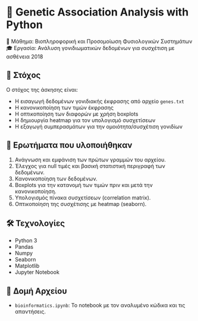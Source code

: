 # 🧬 Genetic Association Analysis with Python

📘 Μάθημα: Βιοπληροφορική και Προσομοίωση Φυσιολογικών Συστημάτων
🎓 Εργασία: Ανάλυση γονιδιωματικών δεδομένων για συσχέτιση με ασθένεια 2018

## 🎯 Στόχος

Ο στόχος της άσκησης είναι:

- Η εισαγωγή δεδομένων γονιδιακής έκφρασης από αρχείο `genes.txt`
- Η κανονικοποίηση των τιμών έκφρασης
- Η οπτικοποίηση των διαφορών με χρήση boxplots
- Η δημιουργία heatmap για τον υπολογισμό συσχετίσεων
- Η εξαγωγή συμπερασμάτων για την ομοιότητα/συσχέτιση γονιδίων

## 🧪 Ερωτήματα που υλοποιήθηκαν

1. Ανάγνωση και εμφάνιση των πρώτων γραμμών του αρχείου.
2. Έλεγχος για null τιμές και βασική στατιστική περιγραφή των δεδομένων.
3. Κανονικοποίηση των δεδομένων.
4. Boxplots για την κατανομή των τιμών πριν και μετά την κανονικοποίηση.
5. Υπολογισμός πίνακα συσχετίσεων (correlation matrix).
6. Οπτικοποίηση της συσχέτισης με heatmap (seaborn).

## 🛠️ Τεχνολογίες

- Python 3
- Pandas
- Numpy
- Seaborn
- Matplotlib
- Jupyter Notebook

## 📁 Δομή Αρχείου

- `bioinformatics.ipynb`: Το notebook με τον αναλυμένο κώδικα και τις απαντήσεις.

